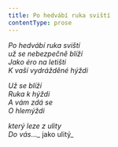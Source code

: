 ```yaml
---
title: Po hedvábí ruka sviští
contentType: prose
---
```


<section>

_Po hedvábí ruka sviští  
už se nebezpečně blíží  
Jako éro na letišti  
K vaší vydrážděné hýždi_

_Už se blíží  
Ruka k hýždi  
A vám zdá se  
O hlemýždi_

_který leze z ulity  
Do vás_…_ jako ulitý_

</section>
